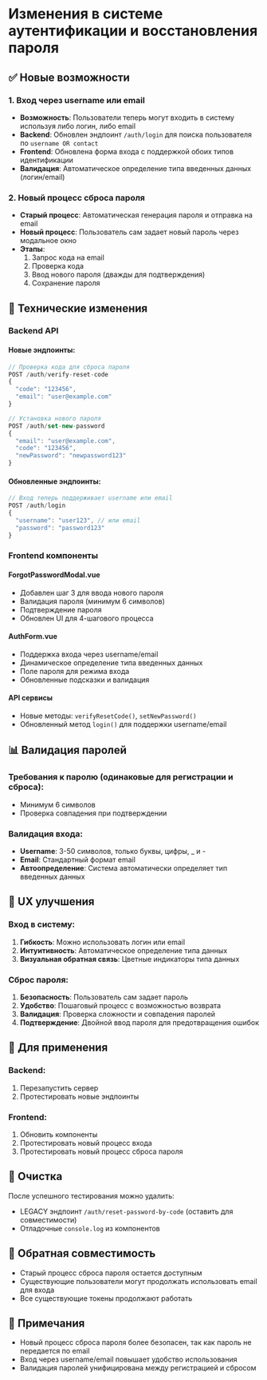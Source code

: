 # Изменения в системе аутентификации и восстановления пароля

## ✅ Новые возможности

### 1. Вход через username или email

- **Возможность**: Пользователи теперь могут входить в систему используя либо логин, либо email
- **Backend**: Обновлен эндпоинт `/auth/login` для поиска пользователя по `username OR contact`
- **Frontend**: Обновлена форма входа с поддержкой обоих типов идентификации
- **Валидация**: Автоматическое определение типа введенных данных (логин/email)

### 2. Новый процесс сброса пароля

- **Старый процесс**: Автоматическая генерация пароля и отправка на email
- **Новый процесс**: Пользователь сам задает новый пароль через модальное окно
- **Этапы**:
  1. Запрос кода на email
  2. Проверка кода
  3. Ввод нового пароля (дважды для подтверждения)
  4. Сохранение пароля

## 🔧 Технические изменения

### Backend API

#### Новые эндпоинты:

```javascript
// Проверка кода для сброса пароля
POST /auth/verify-reset-code
{
  "code": "123456",
  "email": "user@example.com"
}

// Установка нового пароля
POST /auth/set-new-password
{
  "email": "user@example.com",
  "code": "123456",
  "newPassword": "newpassword123"
}
```

#### Обновленные эндпоинты:

```javascript
// Вход теперь поддерживает username или email
POST /auth/login
{
  "username": "user123", // или email
  "password": "password123"
}
```

### Frontend компоненты

#### ForgotPasswordModal.vue

- Добавлен шаг 3 для ввода нового пароля
- Валидация пароля (минимум 6 символов)
- Подтверждение пароля
- Обновлен UI для 4-шагового процесса

#### AuthForm.vue

- Поддержка входа через username/email
- Динамическое определение типа введенных данных
- Поле пароля для режима входа
- Обновленные подсказки и валидация

#### API сервисы

- Новые методы: `verifyResetCode()`, `setNewPassword()`
- Обновленный метод `login()` для поддержки username/email

## 📊 Валидация паролей

### Требования к паролю (одинаковые для регистрации и сброса):

- Минимум 6 символов
- Проверка совпадения при подтверждении

### Валидация входа:

- **Username**: 3-50 символов, только буквы, цифры, \_ и -
- **Email**: Стандартный формат email
- **Автоопределение**: Система автоматически определяет тип введенных данных

## 🎯 UX улучшения

### Вход в систему:

1. **Гибкость**: Можно использовать логин или email
2. **Интуитивность**: Автоматическое определение типа данных
3. **Визуальная обратная связь**: Цветные индикаторы типа данных

### Сброс пароля:

1. **Безопасность**: Пользователь сам задает пароль
2. **Удобство**: Пошаговый процесс с возможностью возврата
3. **Валидация**: Проверка сложности и совпадения паролей
4. **Подтверждение**: Двойной ввод пароля для предотвращения ошибок

## 🚀 Для применения

### Backend:

1. Перезапустить сервер
2. Протестировать новые эндпоинты

### Frontend:

1. Обновить компоненты
2. Протестировать новый процесс входа
3. Протестировать новый процесс сброса пароля

## 🧹 Очистка

После успешного тестирования можно удалить:

- LEGACY эндпоинт `/auth/reset-password-by-code` (оставить для совместимости)
- Отладочные `console.log` из компонентов

## 🔄 Обратная совместимость

- Старый процесс сброса пароля остается доступным
- Существующие пользователи могут продолжать использовать email для входа
- Все существующие токены продолжают работать

## 📝 Примечания

- Новый процесс сброса пароля более безопасен, так как пароль не передается по email
- Вход через username/email повышает удобство использования
- Валидация паролей унифицирована между регистрацией и сбросом
